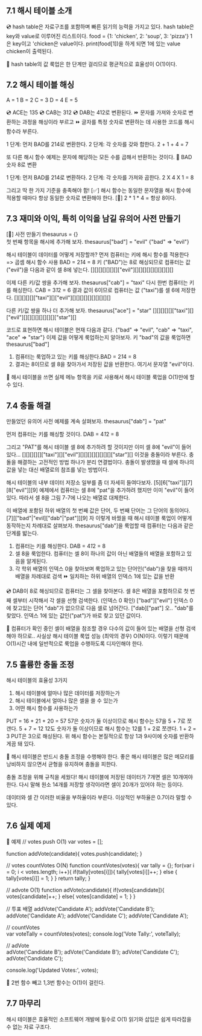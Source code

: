 ## 7.1 해시 테이블 소개
💿 hash table은 자료구조를 포함하며 빠른 읽기의 능력을 가지고 있다. 
   hash table은 key와 value로 이루어진 리스트이다. 
   food = {1: 'chicken', 2: 'soup', 3: 'pizza'}
   1은 key이고 'chicken은 value이다. 
   print(food[1])을 하게 되면 1에 있는 value chicken이 출력된다. 

🧊 hash table의 값 룩업은 한 단계만 걸리므로 평균적으로 효율성이 O(1)이다.

## 7.2 해시 테이블 해싱
A = 1 
B = 2
C = 3
D = 4
E = 5 

💿 ACE는 135 
💿 CAB는 312 
💿 DAB는 412로 변환된다. 
   ⏩ 문자를 가져와 숫자로 변환하는 과정을 해싱이라 부르고 
   ⏩ 글자를 특정 숫자로 변환하는 데 사용한 코드를 해시 함수라 부른다.

1 단계: 먼저 BAD를 214로 변환한다. 
2 단계: 각 숫자를 갖와 합한다. 
 2 + 1 + 4 = 7 

또 다른 해시 함수 예제는 문자에 해당하는 모든 수를 곱해서 반환하는 것이다. 
    🧊 BAD 숫자 8로 변환 

1 단계: 먼저 BAD를 214로 변환하다. 
2 단계: 각 숫자를 가져와 곱한다. 
 2 X 4 X 1 = 8 

그리고 딱 한 가지 기준을 충족해야 함! 
[✅] 해시 함수는 동일한 문자열을 해시 함수에 적용할 때마다 항상 동일한 숫자로 변환해야 한다. 
[🧊] 2 * 1 * 4 = 항상 8이다. 

## 7.3 재미와 이익, 특히 이익을 남길 유의어 사전 만들기
[📀] 사전 만들기 
thesaurus = {}      
첫 번째 항목을 해시에 추가해 보자. 
thesaurus["bad"] = "evil" 
{"bad" => "evil"}

해시 테이블이 데이터를 어떻게 저장할까?
먼저 컴퓨터는 키에 해시 함수를 적용한다 => 곱셈 해시 함수 사용 
BAD = 2*1*4 = 8 
키 ("BAD")는 8로 해싱되므로 컴퓨터는 값 ("evil")을 다음과 같이 셀 8에 넣는다. 
[][][][][][][]["evil"][][][][][][][][][][]

이제 다른 키/값 쌍을 추가해 보자.
thesaurus["cab"] = "taxi" 
다시 한번 컴퓨터는 키를 해싱한다. 
CAB = 3*1*2 = 6
결과 값이 6이므로 컴퓨터는 값 ("taxi")를 셀 6에 저장한다. 
[][][][][]["taxi"][]["evil"][][][][][][][][][][]

다른 키/값 쌍을 하나 더 추가해 보자.
thesaurus["ace"] = "star"
[][][][][]["taxi"][]["evil"][][][][][][][][]["star"][]

코드로 표현하면 해시 테이블은 현재 다음과 같다.
{"bad" => "evil", "cab" => "taxi", "ace" => "star"}
이제 값을 어떻게 룩업하는지 알아보자. 
키 "bad"의 값을 룩업하면 thesaurus["bad"] 

1. 컴퓨터는 룩업하고 있는 키를 해싱한다.BAD = 2*1*4 = 8
2. 결과는 8이므로 셀 8을 찾아가서 저장된 값을 반환한다. 여기서 문자열 "evil"이다. 

🧊 해시 테이블을 쓰면 실제 메뉴 항목을 키로 사용해서 해시 테이블 룩업을 O(1)만에 할 수 있다. 

## 7.4 충돌 해결
만들었던 유의어 사전 예제를 계속 살펴보자. 
thesaurus["dab"] = "pat" 

먼저 컴퓨터는 키를 해싱할 것이다. 
DAB = 4*1*2 = 8

그리고 "PAT"를 해시 테이블 셀 8에 추가하려 할 것이지만 
이미 셀 8에 "evil"이 들어 있다... 
[][][][][]["taxi"][]["evil"][][][][][][][][]["star"][]
이것을 충돌이라 부른다. 
충돌을 해결하는 고전적인 방법 하나가 분리 연결법이다. 
충돌이 발생했을 때 셀에 하나의 값을 넣는 대신 배열로의 참조를 넣는 방법이다. 

해시 테이블의 내부 데이터 저장소 일부를 좀 더 자세히 들여다보자. 
[5][6["taxi"]][7][8["evil"]][9]
예제에서 컴퓨터는 셀 8에 "pat"을 추가하려 했지만 이미 "evil"이 들어있다. 
따라서 셀 8을 그림 7-7에 나오는 배열로 대체한다. 

이 배열에 포함된 하위 배열의 첫 번째 값은 단어, 두 번째 단어는 그 단어의 동의어다. 
[7][["bad"|"evil]["dab"|"pat"]][9]
자 이렇게 바꿨을 때 해시 테이블 룩업이 어떻게 동작하는지 차례대로 살펴보자.
thesaurus["dab"]을 룩업할 때 컴퓨터는 다음과 같은 단계를 밟는다. 

1. 컴퓨터는 키를 해싱한다. DAB = 4*1*2 = 8
2. 셀 8을 룩업한다. 컴퓨터는 셀 8이 하나의 값이 아닌 배열들의 배열을 포함하고 있음을 알게된다. 
3. 각 학위 배열의 인덱스 0을 찾아보며 룩업하고 있는 단어인("dab")을 찾을 때까지 배열을 차례대로 검색 
   ⏩ 일치하는 하위 배열의 인덱스 1에 있는 값을 반환 

💿 DAB이 8로 해싱되므로 컴퓨터는 그 셀을 찾아본다. 
셀 8은 배열을 포함하므로 첫 번째 셀부터 시작해서 각 셀을 선형 검색한다. (인덱스 0 확인)
["bad"]["evil"] 인덱스 0에 찾고있는 단어 "dab"가 없으므로 다음 셀로 넘어간다. 
["dab]["pat"] 오.. "dab"를 찾았다. 인덱스 1에 있는 값인("pat")가 바로 찾고 있던 값이다. 

📀 컴퓨터가 확인 중인 셀이 배열을 참조할 경우 다수의 값이 들어 있는 배열을 선형 검색해야 하므로.. 
   사실상 해시 테이블 룩업 성능 (최악의 경우) O(N)이다.
   이렇기 때문에 O(1)시간 내에 일반적으로 룩업을 수행하도록 디자인해야 한다. 
   
## 7.5 훌륭한 충돌 조정
해시 테이블의 효율성 3가지 
1. 해시 테이블에 얼마나 많은 데이터를 저장하는가
2. 해시 테이블에서 얼마나 많은 셀을 쓸 수 있는가
3. 어떤 해시 함수를 사용하는가 

PUT = 16 + 21 + 20 = 57 
57은 숫자가 둘 이상이므로 해시 함수는 57을 5 + 7로 쪼갠다. 
5 + 7 = 12 
12도 숫자가 둘 이상이므로 해시 함수는 12를 1 + 2로 쪼갠다. 
1 + 2 = 3
PUT은 3으로 해싱된다. 위 해시 함수는 본질적으로 항상 1과 9사이에 숫자를 반환하게끔 돼 있다. 

🧊 해시 테이블은 반드시 충돌 조정을 수행해야 한다.
   좋은 해시 테이블은 많은 메모리를 낭비하지 않으면서 균형을 유지하며 충돌을 피한다. 

충돌 조정을 위해 규칙을 세웠다!
해시 테이블에 저장된 데이터가 7개면 셀은 10개여야 한다.
다시 말해 원소 14개를 저장할 생각이라면 셀이 20개가 있어야 하는 등이다.

데이터와 셀 간 이러한 비율을 부하율이라 부른다. 
이상적인 부하율은 0.7이라 말할 수 있다. 

## 7.6 실제 예제 
🧊 예제 
// votes push O(1)
var votes = [];

function addVote(candidate){
    votes.push(candidate);
}

// votes countVotes O(N)
function countVotes(votes){
    var tally = {};
    for(var i = 0; i < votes.length; i++){
        if(tally[votes[i]]){
            tally[votes[i]]++;
        }
        else {
            tally[votes[i]] = 1;
        }
    }
    return tally;
}

// advote O(1)
function adVote(candidate){
    if(votes[candidate]){
        votes[candidate]++;
    }
    else{
        votes[candidate] = 1;
    }
}

// 투표 배열 
addVote('Candidate A');
addVote('Candidate B');
addVote('Candidate A');
addVote('Candidate C');
addVote('Candidate A');

// countVotes  
var voteTally = countVotes(votes);
console.log('Vote Tally:', voteTally);

// adVote  
adVote('Candidate B');
adVote('Candidate B');
adVote('Candidate C');
adVote('Candidate C');

console.log('Updated Votes:', votes);

🥤 2번 함수 빼고 1,3번 함수는 O(1)이 걸린다. 

## 7.7 마무리
해시 테이블은 효율적인 소프트웨어 개발에 필수로 
O(1) 읽기와 삽입은 쉽게 따라잡을 수 없는 자료 구조다. 